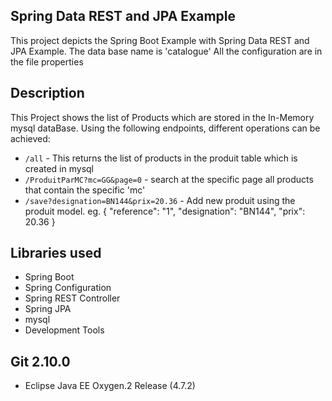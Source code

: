## Spring Data REST and JPA Example
This project depicts the Spring Boot Example with Spring Data REST and JPA Example.
The data base name is 'catalogue'
All the configuration are in the file properties

## Description
This Project shows the list of Products which are stored in the In-Memory mysql dataBase. Using the following endpoints, different operations can be achieved:
- `/all` - This returns the list of products in the produit table which is created in mysql
- `/ProduitParMC?mc=GG&page=0` - search at the specific page all products that contain the specific 'mc'
- `/save?designation=BN144&prix=20.36` - Add new produit using the produit model. eg. { "reference": "1", "designation": "BN144", "prix": 20.36 }

## Libraries used
- Spring Boot
- Spring Configuration
- Spring REST Controller
- Spring JPA
- mysql
- Development Tools

## Git 2.10.0
- Eclipse Java EE Oxygen.2 Release (4.7.2)
